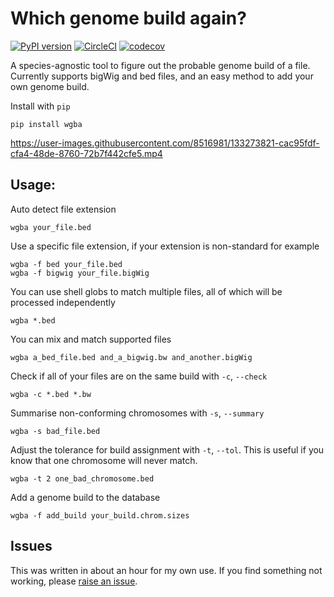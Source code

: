 # Which genome build again?

[![PyPI version](https://badge.fury.io/py/wgba.svg)](https://badge.fury.io/py/wgba) [![CircleCI](https://circleci.com/gh/Chris1221/wgba/tree/main.svg?style=svg)](https://circleci.com/gh/Chris1221/wgba/tree/main) [![codecov](https://codecov.io/gh/Chris1221/wgba/branch/main/graph/badge.svg?token=fp2S6CX5fq)](https://codecov.io/gh/Chris1221/wgba)

A species-agnostic tool to figure out the probable genome build of a file. Currently supports bigWig and bed files, and an easy method to add your own genome build.

Install with `pip`

```{sh}
pip install wgba
```

https://user-images.githubusercontent.com/8516981/133273821-cac95fdf-cfa4-48de-8760-72b7f442cfe5.mp4


## Usage:

Auto detect file extension

```{sh}
wgba your_file.bed
```

Use a specific file extension, if your extension is non-standard for example

```{sh}
wgba -f bed your_file.bed
wgba -f bigwig your_file.bigWig
```

You can use shell globs to match multiple files, all of which will be processed independently

```{sh}
wgba *.bed 
```

You can mix and match supported files

```{sh}
wgba a_bed_file.bed and_a_bigwig.bw and_another.bigWig
```

Check if all of your files are on the same build with `-c`, `--check` 

```{sh}
wgba -c *.bed *.bw 
```

Summarise non-conforming chromosomes with `-s`, `--summary`

```{sh}
wgba -s bad_file.bed
```

Adjust the tolerance for build assignment with `-t`, `--tol`. This is useful if you know that one chromosome will never match.

```{sh}
wgba -t 2 one_bad_chromosome.bed
```

Add a genome build to the database

```{sh}
wgba -f add_build your_build.chrom.sizes
```

## Issues

This was written in about an hour for my own use. If you find something not working, please [raise an issue](https://github.com/Chris1221/wgba/issues/new/choose).

